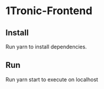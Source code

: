 # 1Tronic-Frontend
## Install
Run yarn to install dependencies.

## Run
Run yarn start to execute on localhost